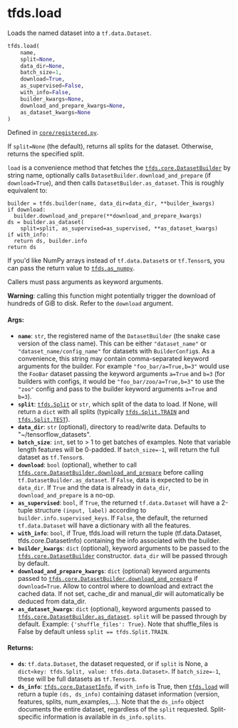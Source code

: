 <div itemscope itemtype="http://developers.google.com/ReferenceObject">
<meta itemprop="name" content="tfds.load" />
<meta itemprop="path" content="Stable" />
</div>

# tfds.load

Loads the named dataset into a `tf.data.Dataset`.

``` python
tfds.load(
    name,
    split=None,
    data_dir=None,
    batch_size=1,
    download=True,
    as_supervised=False,
    with_info=False,
    builder_kwargs=None,
    download_and_prepare_kwargs=None,
    as_dataset_kwargs=None
)
```



Defined in [`core/registered.py`](https://github.com/tensorflow/datasets/tree/master/tensorflow_datasets/core/registered.py).

<!-- Placeholder for "Used in" -->

If `split=None` (the default), returns all splits for the dataset. Otherwise,
returns the specified split.

`load` is a convenience method that fetches the <a href="../tfds/core/DatasetBuilder.md"><code>tfds.core.DatasetBuilder</code></a> by
string name, optionally calls `DatasetBuilder.download_and_prepare`
(if `download=True`), and then calls `DatasetBuilder.as_dataset`.
This is roughly equivalent to:

```
builder = tfds.builder(name, data_dir=data_dir, **builder_kwargs)
if download:
  builder.download_and_prepare(**download_and_prepare_kwargs)
ds = builder.as_dataset(
    split=split, as_supervised=as_supervised, **as_dataset_kwargs)
if with_info:
  return ds, builder.info
return ds
```

If you'd like NumPy arrays instead of `tf.data.Dataset`s or `tf.Tensor`s,
you can pass the return value to <a href="../tfds/as_numpy.md"><code>tfds.as_numpy</code></a>.

Callers must pass arguments as keyword arguments.

**Warning**: calling this function might potentially trigger the download
of hundreds of GiB to disk. Refer to the `download` argument.

#### Args:

* <b>`name`</b>: `str`, the registered name of the `DatasetBuilder` (the snake case
    version of the class name). This can be either `"dataset_name"` or
    `"dataset_name/config_name"` for datasets with `BuilderConfig`s.
    As a convenience, this string may contain comma-separated keyword
    arguments for the builder. For example `"foo_bar/a=True,b=3"` would use
    the `FooBar` dataset passing the keyword arguments `a=True` and `b=3`
    (for builders with configs, it would be `"foo_bar/zoo/a=True,b=3"` to
    use the `"zoo"` config and pass to the builder keyword arguments `a=True`
    and `b=3`).
* <b>`split`</b>: <a href="../tfds/Split.md"><code>tfds.Split</code></a> or `str`, which split of the data to load. If None,
    will return a `dict` with all splits (typically <a href="../tfds/Split.md#TRAIN"><code>tfds.Split.TRAIN</code></a> and
    <a href="../tfds/Split.md#TEST"><code>tfds.Split.TEST</code></a>).
* <b>`data_dir`</b>: `str` (optional), directory to read/write data.
    Defaults to "~/tensorflow_datasets".
* <b>`batch_size`</b>: `int`, set to > 1 to get batches of examples. Note that
    variable length features will be 0-padded. If
    `batch_size=-1`, will return the full dataset as `tf.Tensor`s.
* <b>`download`</b>: `bool` (optional), whether to call
    <a href="../tfds/core/DatasetBuilder.md#download_and_prepare"><code>tfds.core.DatasetBuilder.download_and_prepare</code></a>
    before calling `tf.DatasetBuilder.as_dataset`. If `False`, data is
    expected to be in `data_dir`. If `True` and the data is already in
    `data_dir`, `download_and_prepare` is a no-op.
* <b>`as_supervised`</b>: `bool`, if `True`, the returned `tf.data.Dataset`
    will have a 2-tuple structure `(input, label)` according to
    `builder.info.supervised_keys`. If `False`, the default,
    the returned `tf.data.Dataset` will have a dictionary with all the
    features.
* <b>`with_info`</b>: `bool`, if True, tfds.load will return the tuple
    (tf.data.Dataset, tfds.core.DatasetInfo) containing the info associated
    with the builder.
* <b>`builder_kwargs`</b>: `dict` (optional), keyword arguments to be passed to the
    <a href="../tfds/core/DatasetBuilder.md"><code>tfds.core.DatasetBuilder</code></a> constructor. `data_dir` will be passed
    through by default.
* <b>`download_and_prepare_kwargs`</b>: `dict` (optional) keyword arguments passed to
    <a href="../tfds/core/DatasetBuilder.md#download_and_prepare"><code>tfds.core.DatasetBuilder.download_and_prepare</code></a> if `download=True`. Allow
    to control where to download and extract the cached data. If not set,
    cache_dir and manual_dir will automatically be deduced from data_dir.
* <b>`as_dataset_kwargs`</b>: `dict` (optional), keyword arguments passed to
    <a href="../tfds/core/DatasetBuilder.md#as_dataset"><code>tfds.core.DatasetBuilder.as_dataset</code></a>. `split` will be passed through by
    default. Example: `{'shuffle_files': True}`.
    Note that shuffle_files is False by default unless
    `split == tfds.Split.TRAIN`.


#### Returns:

* <b>`ds`</b>: `tf.data.Dataset`, the dataset requested, or if `split` is None, a
    `dict<key: tfds.Split, value: tfds.data.Dataset>`. If `batch_size=-1`,
    these will be full datasets as `tf.Tensor`s.
* <b>`ds_info`</b>: <a href="../tfds/core/DatasetInfo.md"><code>tfds.core.DatasetInfo</code></a>, if `with_info` is True, then <a href="../tfds/load.md"><code>tfds.load</code></a>
    will return a tuple `(ds, ds_info)` containing dataset information
    (version, features, splits, num_examples,...). Note that the `ds_info`
    object documents the entire dataset, regardless of the `split` requested.
    Split-specific information is available in `ds_info.splits`.